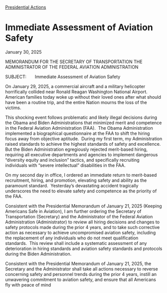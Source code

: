 [Presidential Actions](https://www.whitehouse.gov/presidential-actions/)

# 					Immediate Assessment of Aviation Safety				

January 30, 2025

MEMORANDUM FOR THE SECRETARY OF TRANSPORTATION                                                 THE ADMINISTRATOR OF THE FEDERAL AVIATION                                                 ADMINISTRATION

SUBJECT:       Immediate Assessment of Aviation Safety

On January 29, 2025, a commercial aircraft and a military helicopter horrifically collided near Ronald Reagan Washington National Airport.  American families today woke up without their loved ones after what should have been a routine trip, and the entire Nation mourns the loss of the victims.

This shocking event follows problematic and likely illegal decisions during the Obama and Biden Administrations that minimized merit and competence in the Federal Aviation Administration (FAA).  The Obama Administration implemented a biographical questionnaire at the FAA to shift the hiring focus away from objective aptitude.  During my first term, my Administration raised standards to achieve the highest standards of safety and excellence.  But the Biden Administration egregiously rejected merit-based hiring, requiring all executive departments and agencies to implement dangerous “diversity equity and inclusion” tactics, and specifically recruiting individuals with “severe intellectual” disabilities in the FAA.   

On my second day in office, I ordered an immediate return to merit-based recruitment, hiring, and promotion, elevating safety and ability as the paramount standard.  Yesterday’s devastating accident tragically underscores the need to elevate safety and competence as the priority of the FAA. 

Consistent with the Presidential Memorandum of January 21, 2025 (Keeping Americans Safe in Aviation), I am further ordering the Secretary of Transportation (Secretary) and the Administrator of the Federal Aviation Administration (Administrator) to review all hiring decisions and changes to safety protocols made during the prior 4 years, and to take such corrective action as necessary to achieve uncompromised aviation safety, including the replacement of any individuals who do not meet qualification standards.  This review shall include a systematic assessment of any deterioration in hiring standards and aviation safety standards and protocols during the Biden Administration.

Consistent with the Presidential Memorandum of January 21, 2025, the Secretary and the Administrator shall take all actions necessary to reverse concerning safety and personnel trends during the prior 4 years, instill an unwavering commitment to aviation safety, and ensure that all Americans fly with peace of mind
